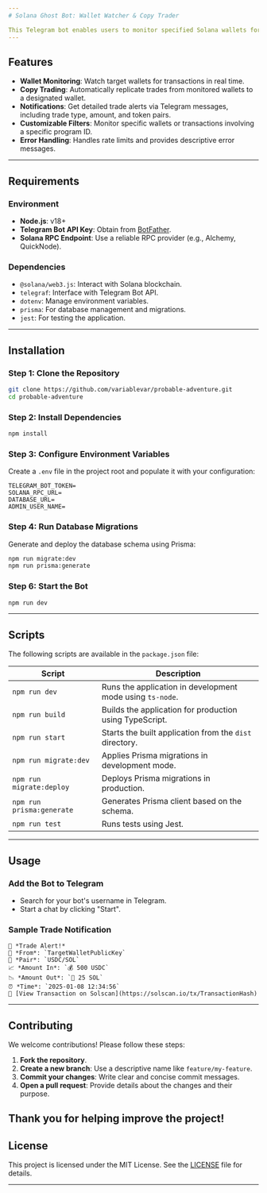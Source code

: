 ```yaml
---
# Solana Ghost Bot: Wallet Watcher & Copy Trader

This Telegram bot enables users to monitor specified Solana wallets for transactions and execute copy trades automatically. It's designed to be user-friendly and customizable, making it ideal for traders looking to streamline their workflow.
---
```


## Features

- **Wallet Monitoring**: Watch target wallets for transactions in real time.
- **Copy Trading**: Automatically replicate trades from monitored wallets to a designated wallet.
- **Notifications**: Get detailed trade alerts via Telegram messages, including trade type, amount, and token pairs.
- **Customizable Filters**: Monitor specific wallets or transactions involving a specific program ID.
- **Error Handling**: Handles rate limits and provides descriptive error messages.

---

## Requirements

### **Environment**

- **Node.js**: v18+
- **Telegram Bot API Key**: Obtain from [BotFather](https://core.telegram.org/bots#botfather).
- **Solana RPC Endpoint**: Use a reliable RPC provider (e.g., Alchemy, QuickNode).

### **Dependencies**

- `@solana/web3.js`: Interact with Solana blockchain.
- `telegraf`: Interface with Telegram Bot API.
- `dotenv`: Manage environment variables.
- `prisma`: For database management and migrations.
- `jest`: For testing the application.

---

## Installation

### **Step 1**: Clone the Repository

```bash
git clone https://github.com/variablevar/probable-adventure.git
cd probable-adventure
```

### **Step 2**: Install Dependencies

```bash
npm install
```

### **Step 3**: Configure Environment Variables

Create a `.env` file in the project root and populate it with your configuration:

```env
TELEGRAM_BOT_TOKEN=
SOLANA_RPC_URL=
DATABASE_URL=
ADMIN_USER_NAME=
```

### **Step 4**: Run Database Migrations

Generate and deploy the database schema using Prisma:

```bash
npm run migrate:dev
npm run prisma:generate
```

### **Step 6**: Start the Bot

```bash
npm run dev
```

---

## Scripts

The following scripts are available in the `package.json` file:

| Script                    | Description                                               |
| ------------------------- | --------------------------------------------------------- |
| `npm run dev`             | Runs the application in development mode using `ts-node`. |
| `npm run build`           | Builds the application for production using TypeScript.   |
| `npm run start`           | Starts the built application from the `dist` directory.   |
| `npm run migrate:dev`     | Applies Prisma migrations in development mode.            |
| `npm run migrate:deploy`  | Deploys Prisma migrations in production.                  |
| `npm run prisma:generate` | Generates Prisma client based on the schema.              |
| `npm run test`            | Runs tests using Jest.                                    |

---

## Usage

### **Add the Bot to Telegram**

- Search for your bot's username in Telegram.
- Start a chat by clicking "Start".

### **Sample Trade Notification**

```
💼 *Trade Alert!*
👤 *From*: `TargetWalletPublicKey`
🔄 *Pair*: `USDC/SOL`
📈 *Amount In*: `💰 500 USDC`
📉 *Amount Out*: `💎 25 SOL`
⏰ *Time*: `2025-01-08 12:34:56`
🔗 [View Transaction on Solscan](https://solscan.io/tx/TransactionHash)
```

---

## Contributing

We welcome contributions! Please follow these steps:

1. **Fork the repository**.
2. **Create a new branch**: Use a descriptive name like `feature/my-feature`.
3. **Commit your changes**: Write clear and concise commit messages.
4. **Open a pull request**: Provide details about the changes and their purpose.

## Thank you for helping improve the project!

## License

This project is licensed under the MIT License. See the [LICENSE](LICENSE) file for details.

---
